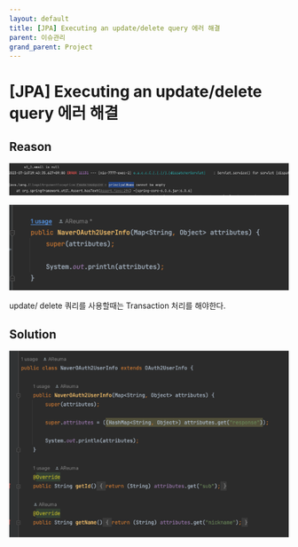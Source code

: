 ```yaml
---
layout: default
title: [JPA] Executing an update/delete query 에러 해결
parent: 이슈관리
grand_parent: Project 
---
```

    
# [JPA] Executing an update/delete query 에러 해결  
    
## Reason 
![error.png](/assets/images/Project/Issue/Issue2/error.png)
    
![before.png](/assets/images/Project/Issue/Issue2/before.png)

update/ delete 쿼리를 사용할때는 Transaction 처리를 해야한다.  
    

## Solution  
![after.png](/assets/images/Project/Issue/Issue2/after.png)